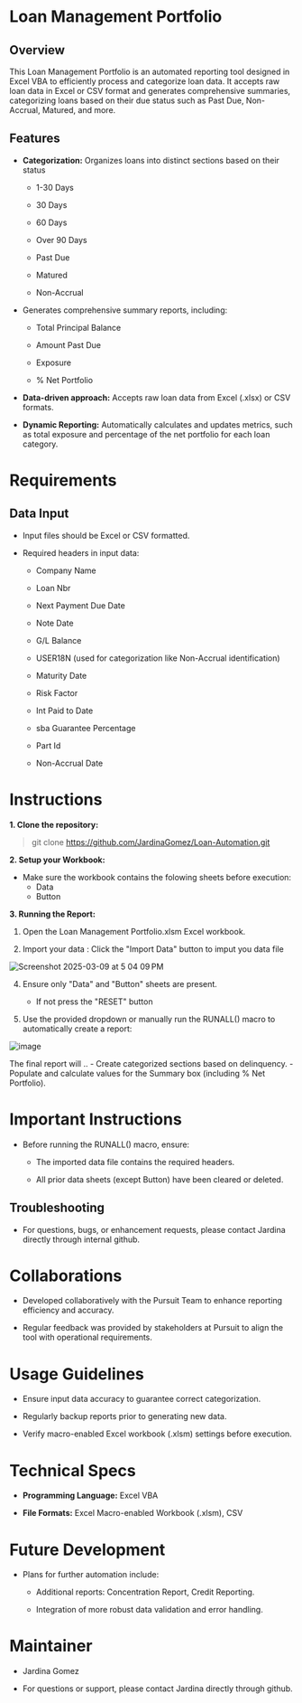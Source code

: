 # Loan Management Portfolio

## Overview

This Loan Management Portfolio is an automated reporting tool designed in Excel VBA to efficiently process and categorize loan data. It accepts raw loan data in Excel or CSV format and generates comprehensive summaries, categorizing loans based on their due status such as Past Due, Non-Accrual, Matured, and more.

## Features

- **Categorization:** Organizes loans into distinct sections based on their status
  - 1-30 Days

  - 30 Days

  - 60 Days

  - Over 90 Days

  - Past Due

  - Matured

  - Non-Accrual

- Generates comprehensive summary reports, including:

  - Total Principal Balance

  - Amount Past Due

  - Exposure

  - % Net Portfolio

- **Data-driven approach:** Accepts raw loan data from Excel (.xlsx) or CSV formats.

- **Dynamic Reporting:** Automatically calculates and updates metrics, such as total exposure and percentage of the net portfolio for each loan category.

# Requirements

## Data Input

- Input files should be Excel or CSV formatted.

- Required headers in input data:

  - Company Name

  - Loan Nbr

  - Next Payment Due Date

  - Note Date

  - G/L Balance

  - USER18N (used for categorization like Non-Accrual identification)

  - Maturity Date

  - Risk Factor

  - Int Paid to Date

  - sba Guarantee Percentage

  - Part Id

  - Non-Accrual Date

# Instructions
**1. Clone the repository:**
  > git clone <https://github.com/JardinaGomez/Loan-Automation.git>

**2.  Setup your Workbook:**
   - Make sure the workbook contains the folowing sheets before execution:
       - Data
       - Button
  
**3. Running the Report:**
  1. Open the Loan Management Portfolio.xlsm Excel workbook.

  2. Import your data : Click the "Import Data" button to imput you data file
     
![Screenshot 2025-03-09 at 5 04 09 PM](https://github.com/user-attachments/assets/da7a1ed2-4ed2-454c-b3ca-c6ad6ddd6f32)


  4. Ensure only "Data" and "Button" sheets are present.
       - If not press the "RESET" button 

  5. Use the provided dropdown or manually run the RUNALL() macro to automatically create a report:
     
  ![image](https://github.com/user-attachments/assets/b75e3de4-c6b5-48f6-a7d6-25d11db7701d)

  The final report will .. 
    - Create categorized sections based on delinquency.
    - Populate and calculate values for the Summary box (including % Net Portfolio).

# Important Instructions

- Before running the RUNALL() macro, ensure:

  - The imported data file contains the required headers.

  - All prior data sheets (except Button) have been cleared or deleted.
    
## Troubleshooting
- For questions, bugs, or enhancement requests, please contact Jardina directly through internal github. 

# Collaborations

- Developed collaboratively with the Pursuit Team to enhance reporting efficiency and accuracy.

- Regular feedback was provided by stakeholders at Pursuit to align the tool with operational requirements.

# Usage Guidelines

- Ensure input data accuracy to guarantee correct categorization.

- Regularly backup reports prior to generating new data.

- Verify macro-enabled Excel workbook (.xlsm) settings before execution.

# Technical Specs 

- **Programming Language:** Excel VBA

- **File Formats:** Excel Macro-enabled Workbook (.xlsm), CSV


# Future Development

- Plans for further automation include:

  - Additional reports: Concentration Report, Credit Reporting.

  - Integration of more robust data validation and error handling.

# Maintainer

- Jardina Gomez

- For questions or support, please contact Jardina directly through github.

